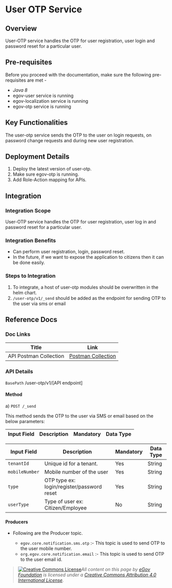 # User OTP Service

## Overview <a href="#overview" id="overview"></a>

User-OTP service handles the OTP for user registration, user login and password reset for a particular user.

## Pre-requisites <a href="#pre-requisites" id="pre-requisites"></a>

Before you proceed with the documentation, make sure the following pre-requisites are met -

* _Java 8_
* egov-user service is running
* egov-localization service is running
* egov-otp service is running

## Key Functionalities <a href="#key-functionalities" id="key-functionalities"></a>

The user-otp service sends the OTP to the user on login requests, on password change requests and during new user registration.

## Deployment Details <a href="#deployment-details" id="deployment-details"></a>

1. Deploy the latest version of user-otp.
2. Make sure egov-otp is running.
3. Add Role-Action mapping for APIs.

## Integration <a href="#integration" id="integration"></a>

### Integration Scope <a href="#integration-scope" id="integration-scope"></a>

User-OTP service handles the OTP for user registration, user log in and password reset for a particular user.

### Integration Benefits <a href="#integration-benefits" id="integration-benefits"></a>

* Can perform user registration, login, password reset.
* In the future, if we want to expose the application to citizens then it can be done easily.

### Steps to Integration <a href="#steps-to-integration" id="steps-to-integration"></a>

1. To integrate, a host of user-otp modules should be overwritten in the helm chart.
2. `/user-otp/v1/_send` should be added as the endpoint for sending OTP to the user via sms or email

## Reference Docs <a href="#reference-docs" id="reference-docs"></a>

### Doc Links <a href="#doc-links" id="doc-links"></a>

| **Title**              | **Link**                                                                          |
| ---------------------- | --------------------------------------------------------------------------------- |
| API Postman Collection | [Postman Collection](https://www.getpostman.com/collections/5a7475c3ec5ad9b06927) |

### API Details <a href="#api-details" id="api-details"></a>

`BasePath` /user-otp/v1/\[API endpoint]

#### **Method**

a) `POST /_send`

This method sends the OTP to the user via SMS or email based on the below parameters:

| Input Field | Description | Mandatory | Data Type |
| ----------- | ----------- | --------- | --------- |

| Input Field    | Description                                | Mandatory | Data Type |
| -------------- | ------------------------------------------ | --------- | --------- |
| `tenantId`     | Unique id for a tenant.                    | Yes       | String    |
| `mobileNumber` | Mobile number of the user                  | Yes       | String    |
| `type`         | OTP type ex: login/register/password reset | Yes       | String    |
| `userType`     | Type of user ex: Citizen/Employee          | No        | String    |

#### Producers <a href="#producers" id="producers"></a>

*   Following are the Producer topic.

    * `egov.core.notification.sms.otp` :- This topic is used to send OTP to the user mobile number.
    * `org.egov.core.notification.email` :- This topic is used to send OTP to the user email id.



> [![Creative Commons License](https://i.creativecommons.org/l/by/4.0/80x15.png)_​_](http://creativecommons.org/licenses/by/4.0/)_All content on this page by_ [_eGov Foundation_](https://egov.org.in/) _is licensed under a_ [_Creative Commons Attribution 4.0 International License_](http://creativecommons.org/licenses/by/4.0/)_._
